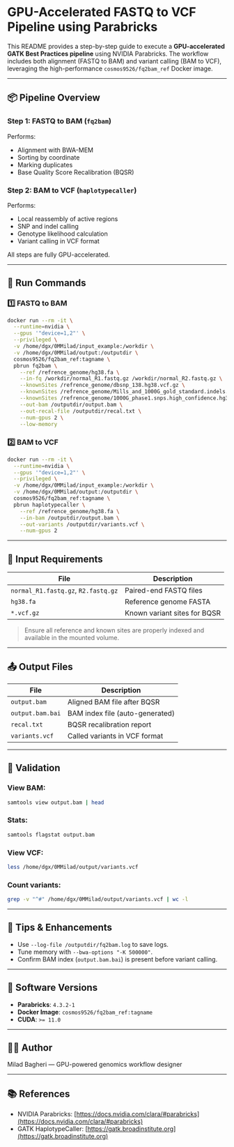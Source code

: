 # GPU-Accelerated FASTQ to VCF Pipeline using Parabricks

This README provides a step-by-step guide to execute a **GPU-accelerated GATK Best Practices pipeline** using NVIDIA Parabricks. The workflow includes both alignment (FASTQ to BAM) and variant calling (BAM to VCF), leveraging the high-performance `cosmos9526/fq2bam_ref` Docker image.

---

## 📦 Pipeline Overview

### Step 1: FASTQ to BAM (`fq2bam`)

Performs:

* Alignment with BWA-MEM
* Sorting by coordinate
* Marking duplicates
* Base Quality Score Recalibration (BQSR)

### Step 2: BAM to VCF (`haplotypecaller`)

Performs:

* Local reassembly of active regions
* SNP and indel calling
* Genotype likelihood calculation
* Variant calling in VCF format

All steps are fully GPU-accelerated.

---

## 🚀 Run Commands

### 1️⃣ FASTQ to BAM

```bash
docker run --rm -it \
  --runtime=nvidia \
  --gpus '"device=1,2"' \
  --privileged \
  -v /home/dgx/0MMilad/input_example:/workdir \
  -v /home/dgx/0MMilad/output:/outputdir \
  cosmos9526/fq2bam_ref:tagname \
  pbrun fq2bam \
    --ref /refrence_genome/hg38.fa \
    --in-fq /workdir/normal_R1.fastq.gz /workdir/normal_R2.fastq.gz \
    --knownSites /refrence_genome/dbsnp_138.hg38.vcf.gz \
    --knownSites /refrence_genome/Mills_and_1000G_gold_standard.indels.hg38.vcf.gz \
    --knownSites /refrence_genome/1000G_phase1.snps.high_confidence.hg38.vcf.gz \
    --out-bam /outputdir/output.bam \
    --out-recal-file /outputdir/recal.txt \
    --num-gpus 2 \
    --low-memory
```

### 2️⃣ BAM to VCF

```bash
docker run --rm -it \
  --runtime=nvidia \
  --gpus '"device=1,2"' \
  --privileged \
  -v /home/dgx/0MMilad/input_example:/workdir \
  -v /home/dgx/0MMilad/output:/outputdir \
  cosmos9526/fq2bam_ref:tagname \
  pbrun haplotypecaller \
    --ref /refrence_genome/hg38.fa \
    --in-bam /outputdir/output.bam \
    --out-variants /outputdir/variants.vcf \
    --num-gpus 2
```

---

## 📁 Input Requirements

| File                                | Description                  |
| ----------------------------------- | ---------------------------- |
| `normal_R1.fastq.gz`, `R2.fastq.gz` | Paired-end FASTQ files       |
| `hg38.fa`                           | Reference genome FASTA       |
| `*.vcf.gz`                          | Known variant sites for BQSR |

> Ensure all reference and known sites are properly indexed and available in the mounted volume.

---

## 📤 Output Files

| File             | Description                     |
| ---------------- | ------------------------------- |
| `output.bam`     | Aligned BAM file after BQSR     |
| `output.bam.bai` | BAM index file (auto-generated) |
| `recal.txt`      | BQSR recalibration report       |
| `variants.vcf`   | Called variants in VCF format   |

---

## 🧪 Validation

### View BAM:

```bash
samtools view output.bam | head
```

### Stats:

```bash
samtools flagstat output.bam
```

### View VCF:

```bash
less /home/dgx/0MMilad/output/variants.vcf
```

### Count variants:

```bash
grep -v "^#" /home/dgx/0MMilad/output/variants.vcf | wc -l
```

---

## 🧠 Tips & Enhancements

* Use `--log-file /outputdir/fq2bam.log` to save logs.
* Tune memory with `--bwa-options "-K 500000"`.
* Confirm BAM index (`output.bam.bai`) is present before variant calling.

---

## 🧬 Software Versions

* **Parabricks**: `4.3.2-1`
* **Docker Image**: `cosmos9526/fq2bam_ref:tagname`
* **CUDA**: `>= 11.0`

---

## 👨‍🔬 Author

Milad Bagheri — GPU-powered genomics workflow designer

---

## 📚 References

* NVIDIA Parabricks: [https://docs.nvidia.com/clara/#parabricks](https://docs.nvidia.com/clara/#parabricks)
* GATK HaplotypeCaller: [https://gatk.broadinstitute.org](https://gatk.broadinstitute.org)
